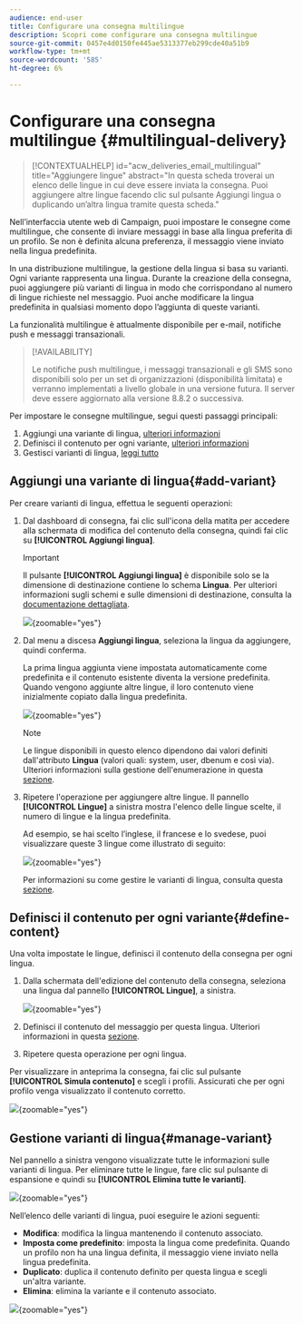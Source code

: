 ```yaml
---
audience: end-user
title: Configurare una consegna multilingue
description: Scopri come configurare una consegna multilingue
source-git-commit: 0457e4d0150fe445ae5313377eb299cde40a51b9
workflow-type: tm+mt
source-wordcount: '585'
ht-degree: 6%

---
```


# Configurare una consegna multilingue {#multilingual-delivery}

>[!CONTEXTUALHELP]
>id="acw_deliveries_email_multilingual"
>title="Aggiungere lingue"
>abstract="In questa scheda troverai un elenco delle lingue in cui deve essere inviata la consegna. Puoi aggiungere altre lingue facendo clic sul pulsante Aggiungi lingua o duplicando un’altra lingua tramite questa scheda."

Nell’interfaccia utente web di Campaign, puoi impostare le consegne come multilingue, che consente di inviare messaggi in base alla lingua preferita di un profilo. Se non è definita alcuna preferenza, il messaggio viene inviato nella lingua predefinita.

In una distribuzione multilingue, la gestione della lingua si basa su varianti. Ogni variante rappresenta una lingua. Durante la creazione della consegna, puoi aggiungere più varianti di lingua in modo che corrispondano al numero di lingue richieste nel messaggio. Puoi anche modificare la lingua predefinita in qualsiasi momento dopo l’aggiunta di queste varianti.

La funzionalità multilingue è attualmente disponibile per e-mail, notifiche push e messaggi transazionali.

>[!AVAILABILITY]
>
>Le notifiche push multilingue, i messaggi transazionali e gli SMS sono disponibili solo per un set di organizzazioni (disponibilità limitata) e verranno implementati a livello globale in una versione futura. Il server deve essere aggiornato alla versione 8.8.2 o successiva.

Per impostare le consegne multilingue, segui questi passaggi principali:

1. Aggiungi una variante di lingua, [ulteriori informazioni](#add-variant)
1. Definisci il contenuto per ogni variante, [ulteriori informazioni](#define-content)
1. Gestisci varianti di lingua, [leggi tutto](#manage-variant)

## Aggiungi una variante di lingua{#add-variant}

Per creare varianti di lingua, effettua le seguenti operazioni:

1. Dal dashboard di consegna, fai clic sull&#39;icona della matita per accedere alla schermata di modifica del contenuto della consegna, quindi fai clic su **[!UICONTROL Aggiungi lingua]**.

   >[!IMPORTANT]
   >
   >Il pulsante **[!UICONTROL Aggiungi lingua]** è disponibile solo se la dimensione di destinazione contiene lo schema **Lingua**. Per ulteriori informazioni sugli schemi e sulle dimensioni di destinazione, consulta la [documentazione dettagliata](../audience/targeting-dimensions.md).

   ![](assets/edit-content_2.png){zoomable="yes"}

1. Dal menu a discesa **Aggiungi lingua**, seleziona la lingua da aggiungere, quindi conferma.

   La prima lingua aggiunta viene impostata automaticamente come predefinita e il contenuto esistente diventa la versione predefinita. Quando vengono aggiunte altre lingue, il loro contenuto viene inizialmente copiato dalla lingua predefinita.

   ![](assets/edit-content_3.png){zoomable="yes"}

   >[!NOTE]
   >
   >Le lingue disponibili in questo elenco dipendono dai valori definiti dall&#39;attributo **Lingua** (valori quali: system, user, dbenum e così via). Ulteriori informazioni sulla gestione dell&#39;enumerazione in questa [sezione](../administration/enumerations.md).

1. Ripetere l&#39;operazione per aggiungere altre lingue. Il pannello **[!UICONTROL Lingue]** a sinistra mostra l&#39;elenco delle lingue scelte, il numero di lingue e la lingua predefinita.

   Ad esempio, se hai scelto l’inglese, il francese e lo svedese, puoi visualizzare queste 3 lingue come illustrato di seguito:

   ![](assets/edit-content_9.png){zoomable="yes"}

   Per informazioni su come gestire le varianti di lingua, consulta questa [sezione](#manage-variant).

## Definisci il contenuto per ogni variante{#define-content}

Una volta impostate le lingue, definisci il contenuto della consegna per ogni lingua.

1. Dalla schermata dell&#39;edizione del contenuto della consegna, seleziona una lingua dal pannello **[!UICONTROL Lingue]**, a sinistra.

   ![](assets/edit-content_11.png){zoomable="yes"}

1. Definisci il contenuto del messaggio per questa lingua. Ulteriori informazioni in questa [sezione](../msg/create-deliveries.md).

1. Ripetere questa operazione per ogni lingua.

<!--
>[!BEGINTABS]

>[!TAB Email delivery]

1. From the delivery content edition screen, choose a language and click the **[!UICONTROL Edit email body]** button. You can also hover over the email preview and select **[!UICONTROL Open email designer]**.

    ![](assets/edit-content_11.png){zoomable="yes"}

1. Define the content of your email for this language. [Read more](../email/get-started-email-designer.md#start-authoring)

1. Repeat this operation for each language.

>[!TAB SMS delivery]

1. From the delivery content edition screen, choose a language.

1. Edit the content of the SMS message for this language. [Read more](../sms/create-sms.md)

    ![](assets/edit-content_11-sms.png){zoomable="yes"}

1. Repeat this operation for each language.

>[!ENDTABS]

-->

Per visualizzare in anteprima la consegna, fai clic sul pulsante **[!UICONTROL Simula contenuto]** e scegli i profili. Assicurati che per ogni profilo venga visualizzato il contenuto corretto.

![](assets/edit-content_5.png){zoomable="yes"}

## Gestione varianti di lingua{#manage-variant}

Nel pannello a sinistra vengono visualizzate tutte le informazioni sulle varianti di lingua. Per eliminare tutte le lingue, fare clic sul pulsante di espansione e quindi su **[!UICONTROL Elimina tutte le varianti]**.

![](assets/edit-content_13.png){zoomable="yes"}

Nell’elenco delle varianti di lingua, puoi eseguire le azioni seguenti:

* **Modifica**: modifica la lingua mantenendo il contenuto associato.
* **Imposta come predefinito**: imposta la lingua come predefinita. Quando un profilo non ha una lingua definita, il messaggio viene inviato nella lingua predefinita.
* **Duplicato**: duplica il contenuto definito per questa lingua e scegli un&#39;altra variante.
* **Elimina**: elimina la variante e il contenuto associato.

![](assets/edit-content_13-sms.png){zoomable="yes"}

